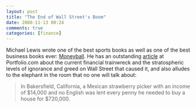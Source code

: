 ```yaml
---
layout: post  
title: "The End of Wall Street's Boom"  
date: 2008-11-13 00:24  
comments: true  
categories: [finance]
---
```



Michael Lewis wrote one of the best sports books as well as one of the best business books ever: [Moneyball][1]. He has an outstanding [article][2] at Portfolio.com about the current financial trainwreck and the stratospheric levels of ignorance and greed on Wall Street that caused it, and also alludes to the elephant in the room that no one will talk about: 

> In Bakersfield, California, a Mexican strawberry picker with an income of $14,000 and no English was lent every penny he needed to buy a house for $720,000.

[1]: http://www.amazon.com/Moneyball-Art-Winning-Unfair-Game/dp/0393324818/ref=pd_bbs_sr_1?ie=UTF8&s=books&qid=1226564352&sr=8-1
[2]: http://www.portfolio.com/news-markets/national-news/portfolio/2008/11/11/The-End-of-Wall-Streets-Boom
